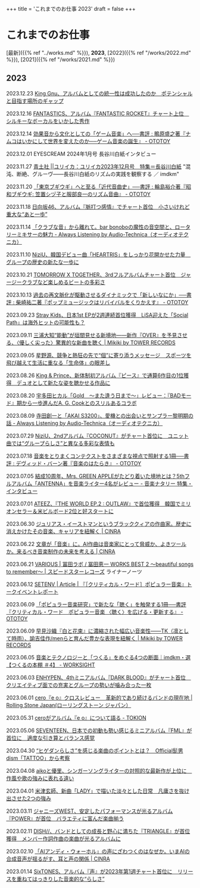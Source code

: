 +++
title = 'これまでのお仕事 2023'
draft = false
+++

# これまでのお仕事

[最新]({{% ref "../works.md" %}}), **2023**, [2022]({{% ref "/works/2022.md" %}}), [2021]({{% ref "/works/2021.md" %}})

## 2023

2023.12.23 [King Gnu、アルバムとしての統一性は成功したのか　ポテンシャルと目指す場所のギャップ](https://realsound.jp/2023/12/post-1528521.html)

2023.12.16 [FANTASTICS、アルバム『FANTASTIC ROCKET』チャート上位　シルキーなボーカルをいかした秀作](https://realsound.jp/2023/12/post-1519149.html)

2023.12.14 [効果音から文化としての「ゲーム音楽」へ──書評 : 鴫原盛之著『ナムコはいかにして世界を変えたのか──ゲーム音楽の誕生』 - OTOTOY](https://ototoy.jp/feature/2023121402)

2023.12.01 EYESCREAM 2024年1月号 長谷川白紙インタビュー

2023.11.27 [青土社 ||ユリイカ：ユリイカ2023年12月号　特集＝長谷川白紙](http://www.seidosha.co.jp/book/index.php?id=3875&status=published) "混沌、断絶、グルーヴ――長谷川白紙のリズムの実践を観察する ／ imdkm"

2023.11.20 [「東京ブギウギ」へと至る「近代音曲史」──書評 : 輪島裕介著『昭和ブギウギ: 笠置シヅ子と服部良一のリズム音曲』 - OTOTOY](https://ototoy.jp/feature/2023112002)

2023.11.18 [日向坂46、アルバム『脈打つ感情』でチャート首位　小さいけれど重大な“あと一歩”](https://realsound.jp/2023/11/post-1492106.html)

2023.11.14 [「クラブな音」から離れて。bar bonoboの魔性の音空間と、ロータリーミキサーの魅力 - Always Listening by Audio-Technica（オーディオテクニカ）](https://www.audio-technica.co.jp/always-listening/articles/bar-bonobo/)

2023.11.10 [NiziU、韓国デビュー曲「HEARTRIS」をしっかり花開かせた力量　グループの歴史の新たな一歩に](https://realsound.jp/2023/11/post-1484808.html)

2023.10.21 [TOMORROW X TOGETHER、3rdフルアルバムチャート首位　ジャージークラブなど楽しめるビートの多彩さ](https://realsound.jp/2023/10/post-1466598.html)

2023.10.13 [過去の再文脈化が駆動させるダイナミックで「新しいなにか」──書評 : 柴崎祐二著『ポップミュージックはリバイバルをくりかえす』 - OTOTOY](https://ototoy.jp/feature/2023101302)

2023.09.23 [Stray Kids、日本1st EPが2週連続首位獲得　LiSA迎えた「Social Path」は海外ヒットの可能性も？](https://realsound.jp/2023/09/post-1440258.html)

2023.09.11 [三浦大知“能動”が垣間見せる新境地――新作『OVER』を予見させる、〈優しく尖った〉驚異的な新曲を聴く | Mikiki by TOWER RECORDS](https://mikiki.tokyo.jp/articles/-/35223)

2023.09.05 [星野源、競争と熱狂の先で“個”に寄り添うメッセージ　スポーツを飛び越えて生活に重なる「生命体」の眼差し](https://realsound.jp/2023/09/post-1423672.html)

2023.08.26 [King & Prince、新体制初アルバム『ピース』で通算6作目の1位獲得　デュオとして新たな姿を聴かせる作品に](https://realsound.jp/2023/08/post-1412864.html)

2023.08.20 [宇多田ヒカル「Gold　～また逢う日まで～」レビュー：『BADモード』期から一歩進んだA. G. Cookとのスリルあるコラボ](https://realsound.jp/2023/08/post-1408002.html)

2023.08.09 [寺田創一と「AKAI S3200」、愛機との出会いとサンプラー黎明期の話 - Always Listening by Audio-Technica（オーディオテクニカ）](https://www.audio-technica.co.jp/always-listening/articles/soichi-terada/)

2023.07.29 [NiziU、2ndアルバム『COCONUT』がチャート首位に　ユニット曲では“グループらしさ”と異なる多彩な表情も](https://realsound.jp/2023/07/post-1387960.html)

2023.07.18 [音楽をとりまくコンテクストをさまざまな視点で照射する1冊──書評 : デヴィッド・バーン著『音楽のはたらき』 - OTOTOY](https://ototoy.jp/feature/2023071801)

2023.07.05 [結成10周年、Mrs. GREEN APPLEがたどり着いた境地とは？5thフルアルバム「ANTENNA」を音楽ライター4名がレビュー - 音楽ナタリー 特集・インタビュー](https://natalie.mu/music/pp/mrsgreenapple04)

2023.07.01 [ATEEZ、『THE WORLD EP.2 : OUTLAW』で首位獲得　韓国でミリオンセラー＆米ビルボード2位と好スタートに](https://realsound.jp/2023/07/post-1364711.html)

2023.06.30 [ジュリアス・イーストマンというブラッククィアの作曲家。歴史に消えかけたその音楽、キャリアを紐解く | CINRA](https://www.cinra.net/article/202306-juliuseastman_ymmts)

2023.06.22 [文章が「音楽」に。AI作曲は音楽家にとって脅威か、よきツールか。来るべき音楽制作の未来を考える | CINRA](https://www.cinra.net/article/202306-ai_ymmtscl)

2023.06.21 [VARIOUS | 冨田ラボ / 冨田恵一 WORKS BEST 2 ～beautiful songs to remember～ | スピードスターレコーズ](https://www.jvcmusic.co.jp/-/Discography/A024314/VICL-65825.html) ライナーノーツ

2023.06.12 [SETENV | Article | 『［クリティカル・ワード］ポピュラー音楽』トークイベントレポート](https://www.setenv.net/article/cwpm-report-230519)

2023.06.09 [「ポピュラー音楽研究」で新たな「聴く」を触発する1冊──書評『クリティカル・ワード　ポピュラー音楽 〈聴く〉を広げる・更新する』 - OTOTOY](https://ototoy.jp/feature/2023060901)

2023.06.09 [早見沙織『白と花束』に濃縮された幅広い音楽性――TK（凛として時雨）、諭吉佳作/menらと育んだ豊かな表現を紐解く | Mikiki by TOWER RECORDS](https://mikiki.tokyo.jp/articles/-/34425)

2023.06.05 [音楽とテクノロジーと「つくる」をめぐる4つの断面｜imdkm・選【つくるの本棚 ＃4】 - WORKSIGHT](https://worksight.substack.com/p/48)

2023.06.03 [ENHYPEN、4thミニアルバム『DARK BLOOD』がチャート首位　クリエイティブ面での充実とグループの勢いが噛み合った一枚](https://realsound.jp/2023/06/post-1341059.html)

2023.06.01 [cero『e o』クロスレビュー　革新的であり続けるバンドの現在地 | Rolling Stone Japan(ローリングストーン ジャパン）](https://rollingstonejapan.com/articles/detail/39584)

2023.05.31 [ceroがアルバム『e o』について語る - TOKION](https://tokion.jp/2023/05/31/interview-cero/?utm_source=twitter_tokion_official&utm_medium=social&utm_campaign=188249&utm_content=tw202305311800)

2023.05.06 [SEVENTEEN、日本での初動も勢い感じるミニアルバム『FML』が首位に　適度な引き算とバランス感覚](https://realsound.jp/2023/05/post-1320432.html)

2023.04.30 [“ヒゲダンらしさ”を感じる楽曲のポイントとは？　Official髭男dism「TATTOO」から考察](https://realsound.jp/2023/04/post-1314836.html)

2023.04.08 [aikoと優里、シンガーソングライターの対照的な最新作が上位に　作風や歌の強みに表れる違い](https://realsound.jp/2023/04/post-1298826.html)

2023.04.01 [米津玄師、新曲「LADY」で描いた淡々とした日常　凡庸さを抜け出させた2つの強み](https://realsound.jp/2023/04/post-1293698.html)

2023.03.11 [ジャニーズWEST、安定したパフォーマンスが光るアルバム『POWER』が首位　バラエティに富んだ楽曲揃う](https://realsound.jp/2023/03/post-1277904.html)

2023.02.11 [DISH//、バンドとしての成長と野心に満ちた『TRIANGLE』が首位獲得　メンバー作詞作曲の楽曲が光るアルバムに](https://realsound.jp/2023/02/post-1255840.html)

2023.02.10 [「AIアンディ・ウォーホル」の声にざわつくのはなぜか。いまAIの合成音声が揺るがす、耳と声の関係 | CINRA](https://www.cinra.net/article/202302-andywarhol_ymmtscl)

2023.01.14 [SixTONES、アルバム『声』が2023年第1週チャート首位に　リリースを重ねてはっきりした音楽的な“らしさ”](https://realsound.jp/2023/01/post-1234091.html)